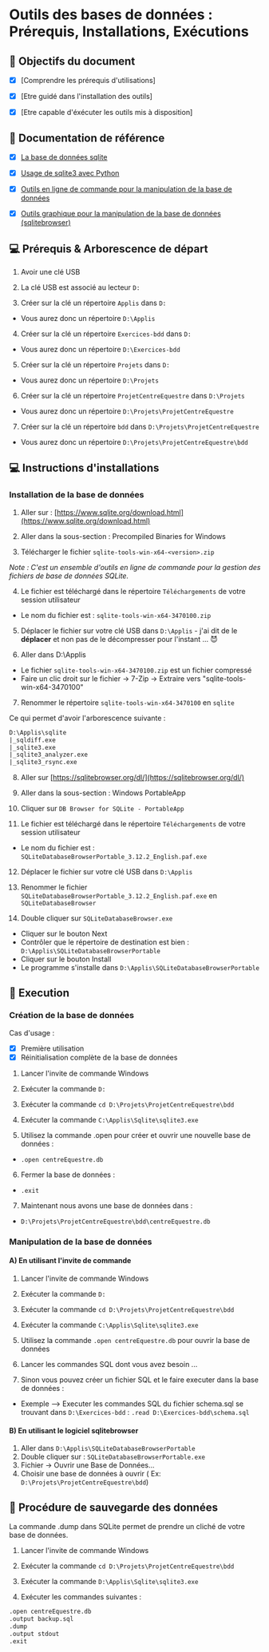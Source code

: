 Outils des bases de données : Prérequis, Installations, Exécutions
==================================================================


:dart: Objectifs du document
-----------

- [x] [Comprendre les prérequis d'utilisations]
- [x] [Etre guidé dans l'installation des outils]
- [x] [Etre capable d'éxécuter les outils mis à disposition]


:notebook: Documentation de référence 
-----------

- [x] [La base de données sqlite](https://www.sqlite.org)
- [x] [Usage de sqlite3 avec Python](https://docs.python.org/3/library/sqlite3.html)
- [x] [Outils en ligne de commande pour la manipulation de la base de données](https://www.sqlite.org/cli.html)
- [x] [Outils graphique pour la manipulation de la base de données (sqlitebrowser) ](https://sqlitebrowser.org)


:computer: Prérequis & Arborescence de départ 
-----------

1. Avoir une clé USB

2. La clé USB est associé au lecteur `D:`

3. Créer sur la clé un répertoire `Applis` dans `D:`
  - Vous aurez donc un répertoire `D:\Applis`
  
4. Créer sur la clé un répertoire `Exercices-bdd` dans `D:`
  - Vous aurez donc un répertoire `D:\Exercices-bdd`
  
5. Créer sur la clé un répertoire `Projets` dans `D:`
  - Vous aurez donc un répertoire `D:\Projets`
  
6. Créer sur la clé un répertoire `ProjetCentreEquestre` dans `D:\Projets`
  - Vous aurez donc un répertoire `D:\Projets\ProjetCentreEquestre`
  
7. Créer sur la clé un répertoire `bdd` dans `D:\Projets\ProjetCentreEquestre`
  - Vous aurez donc un répertoire `D:\Projets\ProjetCentreEquestre\bdd`


:computer: Instructions d'installations 
-----------

### Installation de la base de données

1. Aller sur : [https://www.sqlite.org/download.html](https://www.sqlite.org/download.html)

2. Aller dans la sous-section : Precompiled Binaries for Windows

3. Télécharger le fichier `sqlite-tools-win-x64-<version>.zip`

*Note : C'est un ensemble d'outils en ligne de commande pour la gestion des fichiers de base de données SQLite.*

4. Le fichier est téléchargé dans le répertoire `Téléchargements` de votre session utilisateur
  - Le nom du fichier est : `sqlite-tools-win-x64-3470100.zip`

5. Déplacer le fichier sur votre clé USB dans `D:\Applis` - j'ai dit de le **déplacer** et non pas de le décompresser pour l'instant ... :smiling_imp:

6. Aller dans D:\Applis
  - Le fichier `sqlite-tools-win-x64-3470100.zip` est un fichier compressé
  - Faire un clic droit sur le fichier -> 7-Zip -> Extraire vers "sqlite-tools-win-x64-3470100\"
  
7. Renommer le répertoire `sqlite-tools-win-x64-3470100` en `sqlite`

Ce qui permet d'avoir l'arborescence suivante :

```txt
D:\Applis\sqlite
|_sqldiff.exe
|_sqlite3.exe
|_sqlite3_analyzer.exe
|_sqlite3_rsync.exe
```

8. Aller sur [https://sqlitebrowser.org/dl/](https://sqlitebrowser.org/dl/)

9. Aller dans la sous-section : Windows PortableApp

10. Cliquer sur `DB Browser for SQLite - PortableApp`

11. Le fichier est téléchargé dans le répertoire `Téléchargements` de votre session utilisateur
  - Le nom du fichier est : `SQLiteDatabaseBrowserPortable_3.12.2_English.paf.exe`

12. Déplacer le fichier sur votre clé USB dans `D:\Applis`

13. Renommer le fichier `SQLiteDatabaseBrowserPortable_3.12.2_English.paf.exe` en `SQLiteDatabaseBrowser`

14. Double cliquer sur `SQLiteDatabaseBrowser.exe`
 - Cliquer sur le bouton Next
 - Contrôler que le répertoire de destination est bien : `D:\Applis\SQLiteDatabaseBrowserPortable`
 - Cliquer sur le bouton Install
 - Le programme s'installe dans `D:\Applis\SQLiteDatabaseBrowserPortable`


:bicyclist: Execution 
-----------

### Création de la base de données
 
Cas d'usage :
- [x] Première utilisation
- [x] Réinitialisation complète de la base de données

1. Lancer l'invite de commande Windows

2. Exécuter la commande `D:`

3. Exécuter la commande `cd D:\Projets\ProjetCentreEquestre\bdd`

4. Exécuter la commande `C:\Applis\Sqlite\sqlite3.exe`

5. Utilisez la commande .open pour créer et ouvrir une nouvelle base de données :

  - `.open centreEquestre.db`

6. Fermer la base de données :

  - `.exit`
  
7. Maintenant nous avons une base de données dans :

  - `D:\Projets\ProjetCentreEquestre\bdd\centreEquestre.db`
  
  
  
  
### Manipulation de la base de données

#### A) En utilisant l'invite de commande

1. Lancer l'invite de commande Windows

2. Exécuter la commande `D:`

3. Exécuter la commande `cd D:\Projets\ProjetCentreEquestre\bdd`

4. Exécuter la commande `C:\Applis\Sqlite\sqlite3.exe`

5. Utilisez la commande `.open centreEquestre.db` pour ouvrir la base de données

6. Lancer les commandes SQL dont vous avez besoin ...

7. Sinon vous pouvez créer un fichier SQL et le faire executer dans la base de données :

  - Exemple --> Executer les commandes SQL du fichier schema.sql se trouvant dans `D:\Exercices-bdd` : `.read D:\Exercices-bdd\schema.sql`



#### B) En utilisant le logiciel sqlitebrowser

1. Aller dans `D:\Applis\SQLiteDatabaseBrowserPortable`
2. Double cliquer sur :  `SQLiteDatabaseBrowserPortable.exe`
3. Fichier -> Ouvrir une Base de Données...
4. Choisir une base de données à ouvrir ( Ex: `D:\Projets\ProjetCentreEquestre\bdd`)




:floppy_disk: Procédure de sauvegarde des données 
-----------
La commande .dump dans SQLite permet de prendre un cliché de votre base de données.

1. Lancer l'invite de commande Windows

2. Exécuter la commande `cd D:\Projets\ProjetCentreEquestre\bdd`

3. Exécuter la commande `D:\Applis\Sqlite\sqlite3.exe`

4. Exécuter les commandes suivantes :

```txt
.open centreEquestre.db
.output backup.sql
.dump
.output stdout
.exit
```
